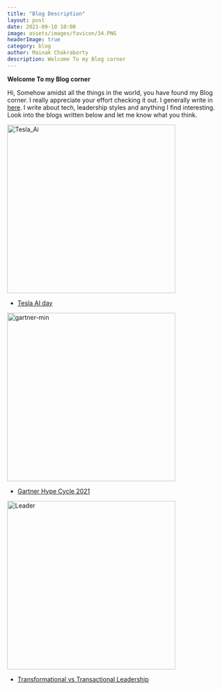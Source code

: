 ```yaml
---
title: "Blog Description"
layout: post
date: 2021-09-10 10:00
image: assets/images/favicon/34.PNG
headerImage: true
category: blog
author: Mainak Chakraborty
description: Welcome To my Blog corner
---
```






**Welcome To my Blog corner**


Hi, Somehow amidst all the things in the world, you have found my Blog corner. I really appreciate your effort checking it out. I generally write in [here](https://mainak1996.medium.com/). I write about tech, leadership styles and anything I find interesting. Look into the blogs written below and let me know what you think.


<img width="386" alt="Tesla_Ai" src="https://user-images.githubusercontent.com/76518189/136648472-3279458b-b89e-46e0-86a5-a92b9d5ce849.PNG">

- [Tesla AI day](https://mainak1996.medium.com/what-i-learned-from-tesla-ai-day-19c5e32c825a)


<img width="386" alt="gartner-min" src="https://user-images.githubusercontent.com/76518189/136649194-f52c909b-2b90-4d27-8b9e-8fca9ea97a0e.PNG">

- [Gartner Hype Cycle 2021](https://mainak1996.medium.com/the-gartner-hype-cycle-for-emerging-technology-2021-and-what-it-means-for-us-e4a4455dab07)

<img width="386" alt="Leader" src="https://user-images.githubusercontent.com/76518189/136648559-9dc1cef2-5e68-4815-8ec7-2dd703609eaa.jpg">

- [Transformational vs Transactional Leadership](https://mainak1996.medium.com/transformational-vs-transactional-leadership-79a198e0d092)
